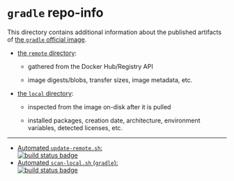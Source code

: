 # `gradle` repo-info

This directory contains additional information about the published artifacts of [the `gradle` official image](https://hub.docker.com/_/gradle/).

-	[the `remote` directory](remote/):

	-	gathered from the Docker Hub/Registry API

	-	image digests/blobs, transfer sizes, image metadata, etc.

-	[the `local` directory](local/):

	-	inspected from the image on-disk after it is pulled

	-	installed packages, creation date, architecture, environment variables, detected licenses, etc.

---

-	[Automated `update-remote.sh`:  
	![build status badge](https://doi-janky.infosiftr.net/job/repo-info/job/remote/badge/icon)](https://doi-janky.infosiftr.net/job/repo-info/job/remote/)
-	[Automated `scan-local.sh` (`gradle`):  
	![build status badge](https://doi-janky.infosiftr.net/job/repo-info/job/local/job/gradle/badge/icon)](https://doi-janky.infosiftr.net/job/repo-info/job/local/job/gradle)
